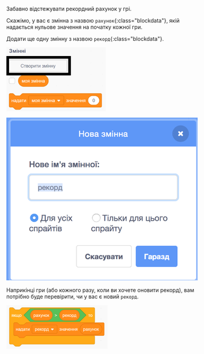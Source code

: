 Забавно відстежувати рекордний рахунок у грі.

Скажімо, у вас є змінна з назвою `рахунок`{:class="blockdata"}, якiй надається нульове значення на початку кожної гри.

Додати ще одну змінну з назвою `рекорд`{:class="blockdata"}.

![variables menu with Make a Variable highlighted](images/make-variable-annotated.png)

![new variable popup box with high score as the variable name](images/make-high-score-variable.png)

Наприкінці гри (або кожного разу, коли ви хочете оновити рекорд), вам потрібно буде перевірити, чи у вас є новий `рекорд`.

![code blocks require to make high score equal score](images/check-for-high-score.png)
